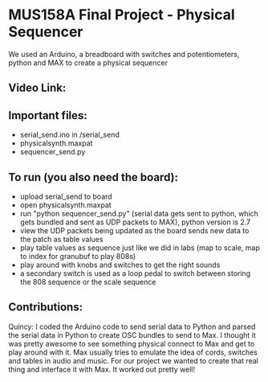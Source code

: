 # MUS158A Final Project - Physical Sequencer

We used an Arduino, a breadboard with switches and potentiometers, python and MAX to create a physical sequencer

## Video Link:

## Important files:
- serial_send.ino in /serial_send
- physicalsynth.maxpat
- sequencer_send.py

## To run (you also need the board):
 - upload serial_send to board
 - open physicalsynth.maxpat
 - run "python sequencer_send.py" (serial data gets sent to python, which gets bundled and sent as UDP packets to MAX), python version is 2.7
 - view the UDP packets being updated as the board sends new data to the patch as table values
 - play table values as sequence just like we did in labs (map to scale, map to index for granubuf to play 808s)
 - play around with knobs and switches to get the right sounds
 - a secondary switch is used as a loop pedal to switch between storing the 808 sequence or the scale sequence

## Contributions:

Quincy: I coded the Arduino code to send serial data to Python and parsed the serial data in Python to create OSC bundles to send to Max. I thought it was pretty awesome to see something physical connect to Max and get to play around with it. Max usually tries to emulate the idea of cords, switches and tables in audio and music. For our project we wanted to create that real thing and interface it with Max. It worked out pretty well!